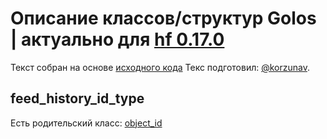 # Описание классов/структур Golos | актуально для [hf 0.17.0](https://github.com/GolosChain/golos/releases/tag/v0.17.0)
Текст собран на основе [исходного кода](https://github.com/GolosChain/golos/tree/master/libraries/chain/include/golos/chain/steem_object_types.hpp)
Текс подготовил: [@korzunav](https://golos.io/@korzunav).
## feed_history_id_type

Есть родительский класс: [object_id](object_id.md)

